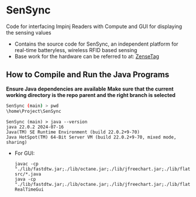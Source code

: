 # SenSync
Code for interfacing Impinj Readers with Compute and GUI for displaying the sensing values

* Contains the source code for SenSync, an independent platform for real-time batteryless, wireless RFID based sensing
* Base work for the hardware can be referred to at: [ZenseTag](https://dl.acm.org/doi/10.1145/3666025.3699342)

## How to Compile and Run the Java Programs
**Ensure Java dependencies are available**
**Make sure that the current working directory is the repo parent and the right branch is selected** 
   ```bash
   SenSync (main) > pwd
   \home\Project\SenSync
   ```
   ```
   SenSync (main) > java --version
   java 22.0.2 2024-07-16
   Java(TM) SE Runtime Environment (build 22.0.2+9-70)
   Java HotSpot(TM) 64-Bit Server VM (build 22.0.2+9-70, mixed mode, sharing)
   ```
* For GUI:
   ```
   javac -cp "./lib/fastdtw.jar;./lib/octane.jar;./lib/jfreechart.jar;./lib/flatlaf.jar;./lib/websocket.jar;./lib/sl4j.jar" src/*.java
   java -cp "./lib/fastdtw.jar;./lib/octane.jar;./lib/jfreechart.jar;./lib/flatlaf.jar;./lib/websocket.jar;./lib/sl4j.jar;src" RealTimeGui
   ```
